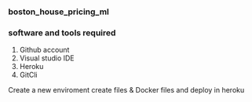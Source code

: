 ### boston_house_pricing_ml

### software and tools required
1. Github account
2. Visual studio IDE
3. Heroku
4. GitCli

Create a new enviroment
create files & Docker files and deploy in heroku

